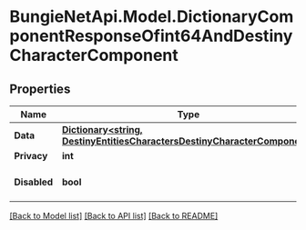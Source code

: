 # BungieNetApi.Model.DictionaryComponentResponseOfint64AndDestinyCharacterComponent
## Properties

Name | Type | Description | Notes
------------ | ------------- | ------------- | -------------
**Data** | [**Dictionary&lt;string, DestinyEntitiesCharactersDestinyCharacterComponent&gt;**](DestinyEntitiesCharactersDestinyCharacterComponent.md) |  | [optional] 
**Privacy** | **int** |  | [optional] 
**Disabled** | **bool** | If true, this component is disabled. | [optional] 

[[Back to Model list]](../README.md#documentation-for-models) [[Back to API list]](../README.md#documentation-for-api-endpoints) [[Back to README]](../README.md)

